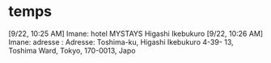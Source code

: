 # temps

[9/22, 10:25 AM] Imane: hotel MYSTAYS Higashi Ikebukuro
[9/22, 10:26 AM] Imane: adresse : Adresse: Toshima-ku, Higashi Ikebukuro 4-39-
13, Toshima Ward, Tokyo, 170-0013, Japo
